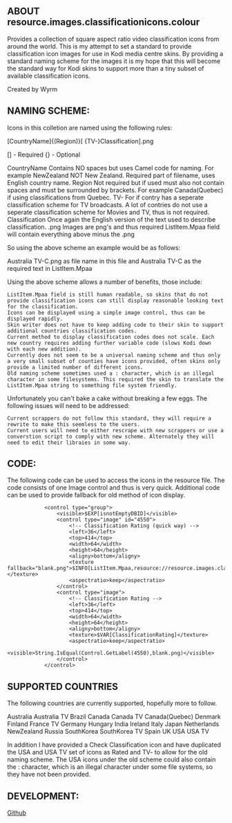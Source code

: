 
## ABOUT resource.images.classificationicons.colour
Provides a collection of square aspect ratio video classification icons from around the world. This is my attempt to set a standard to provide classification icon images for use in Kodi media centre skins.
By providing a standard naming scheme for the images it is my hope that this will become the standard way for Kodi skins to support more than a tiny subset of available classification icons.
  
Created by Wyrm

## NAMING SCHEME:

Icons in this colletion are named using the following rules:

[CountryName]{(Region)}[ {TV-}Classification].png

[] - Required
{} - Optional

CountryName Contains NO spaces but uses Camel code for naming. For example NewZealand NOT New Zealand. Required part of filename, uses English country name.
Region Not required but if used must also not contain spaces and must be surrounded by brackets. For example Canada(Quebec) if using classifications from Quebec.
TV- For if contry has a seperate classification scheme for TV broadcasts. A lot of contries do not use a seperate classification scheme for Movies and TV, thus is not required.
Classification Once again the English version of the text used to describe classification.
.png Images are png's and thus required ListItem.Mpaa field will contain everything above minus the .png

So using the above scheme an example would be as follows:

Australia TV-C.png as file name in this file and Australia TV-C as the required text in ListItem.Mpaa

Using the above scheme allows a number of benefits, those include:

	ListItem.Mpaa field is still human readable, so skins that do not provide classification icons can still display reasonable looking text for the classification.
	Icons can be displayed using a simple image control, thus can be displayed rapidly.
	Skin writer does not have to keep adding code to their skin to support additional countries classification codes.
	Current method to display classification codes does not scale. Each new country requires adding further variable code (slows Kodi down with each new addition).
	Currently does not seem to be a universal naming scheme and thus only a very small subset of counties have icons provided, often skins only provide a limited number of different icons.
	Old naming scheme sometimes used a : character, which is an illegal character in some filesystems. This required the skin to translate the ListItem.Mpaa string to something file system friendly.

Unfortunately you can't bake a cake without breaking a few eggs. The following issues will need to be addressed:

	Current scrappers do not follow this standard, they will require a rewrite to make this seemless to the users.
	Current users will need to either rescrape with new scrappers or use a converstion script to comply with new scheme. Alternately they will need to edit their libraies in some way.

## CODE:

The following code can be used to access the icons in the resource file. The code consists of one Image control and thus is very quick. Additional code can be used to provide fallback for old method of icon display.

				<control type="group">
					<visible>$EXP[isnotEmptyDBID]</visible>
					<control type="image" id="4550">
						<!-- Classification Rating (quick way) -->
						<left>36</left>
						<top>414</top>
						<width>64</width>
						<height>64</height>
						<aligny>bottom</aligny>
						<texture fallback="blank.png">$INFO[ListItem.Mpaa,resource://resource.images.classificationicons.colour/,.png]</texture>
						<aspectratio>keep</aspectratio>
					</control>
					<control type="image">
						<!-- Classification Rating -->
						<left>36</left>
						<top>414</top>
						<width>64</width>
						<height>64</height>
						<aligny>bottom</aligny>
						<texture>$VAR[ClassificationRating]</texture>
						<aspectratio>keep</aspectratio>
						<visible>String.IsEqual(Control.GetLabel(4550),blank.png)</visible>
					</control>
				</control>

## SUPPORTED COUNTRIES

The following countries are currently supported, hopefully more to follow.

Australia
Australia TV
Brazil
Canada
Canada TV
Canada(Quebec)
Denmark
Finland
France TV
Germany
Hungary
India
Ireland
Italy
Japan
Netherlands
NewZealand
Russia
SouthKorea
SouthKorea TV
Spain
UK
USA
USA TV

In addition I have provided a Check Classification icon and have duplicated the USA and USA TV set of icons as Rated and TV- to allow for the old naming scheme.
The USA icons under the old scheme could also contain the : character, which is an illegal character under some file systems, so they have not been provided.
## DEVELOPMENT:
[Github](https://github.com/wyrm65/resource.images.classificationicons.colour)

